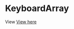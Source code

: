 # KeyboardArray
View <a href="http://htmlpreview.github.io/?https://cdn.rawgit.com/xtreemze/KeyboardArray/master/index.html">View here</a>
